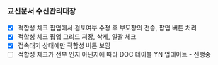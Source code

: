 ### 교신문서 수신관리대장

- [x]  적합성 체크 팝업에서 검토여부 수정 후 부모창의 전송, 팝업 버튼 처리
- [x]  적합성 체크 팝업 그리드 저장, 삭제, 일괄 체크
- [x]  접속대기 상태에만 적합성 버튼 보임
- [ ]  적합성 체크가 전부 인지 아닌지에 따라 DOC 테이블 YN 업데이트 - 진행중
